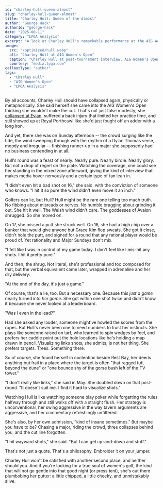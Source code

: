 ```yaml
---
id: "charley-hull-queen-almost"
slug: "charley-hull-queen-almost"
title: "Charley Hull: Queen of the Almost"
author: "George Hack"
authorId: "george-hack"
date: "2025-08-11"
category: "LPGA Analysis"
excerpt: "A look at Charley Hull's remarkable performance at the AIG Women's Open, where she defied expectations and nearly claimed victory."
image:
  src: "/optimized/hull.webp"
  alt: "Charley Hull at AIG Women's Open"
  caption: "Charley Hull at post-tournament interview, AIG Women's Open."
  courtesy: "media.lpga.com"
calloutType: "author"
tags:
  - "Charley Hull"
  - "AIG Women's Open"
  - "LPGA Analysis"
---
```


By all accounts, Charley Hull should have collapsed again, physically or metaphorically. She said herself she came into the AIG Women's Open thinking she wouldn't make the cut. That's not just false modesty; she [collapsed at Evian](https://www.skratch.golf/news/news/charley-hull-evian-illness-update-womens-scottish-open), suffered a back injury that limited her practice time, and still showed up at Royal Porthcawl like she'd just fought off an adder with a long iron.

And yet, there she was on Sunday afternoon -- the crowd surging like the tide, the wind sweeping through with the rhythm of a Dylan Thomas verse, moody and irregular -- finishing runner-up in a major she supposedly had no business contending in at all.

Hull's round was a feast of nearly. Nearly pure. Nearly birdie. Nearly glory. But not a drop of regret on the plate. Watching the coverage, one could see her standing in the mixed zone afterward, giving the kind of interview that makes media hover nervously and a certain type of fan lean in.

"I didn't even hit a bad shot on 16," she said, with the conviction of someone who knows. "I hit it so pure the wind didn't even move it an inch."

Golfers can lie, but Hull? Hull might be the rare one telling too much truth. No fibbing about misreads or nerves. No humble bragging about grinding it out. She hit it well. The Welsh wind didn't care. The goddesses of Avalon shrugged. So she moved on.

On 17, she missed a putt she struck well. On 18, she had a high chip over a bunker that would give anyone but Grace Kim flop sweats. She got it close, didn't hole the putt, and signed for a round that any rational player would be proud of. Yet rationality and Major Sundays don't mix.

"I felt like I was in control of my game today. I don't feel like I mis-hit any shots. I hit it pretty pure."

And then, the shrug. Not literal, she's professional and too composed for that, but the verbal equivalent came later, wrapped in adrenaline and her dry delivery:

"At the end of the day, it's just a game."

Of course, that's a lie, too. But a necessary one. Because this *just a game* nearly turned into *her game*. She got within one shot twice and didn't know it because she never looked at a leaderboard.

"Was I even in the lead?"

Had she asked any louder, someone might've howled the scores from the ropes. But Hull's never been one to need numbers to trust her instincts. She plays like someone raised on turf, who learned to spin wedges by feel, and prefers her caddie point out the hole locations like he's holding a map drawn in pencil. Visualizing links shots, she admits, is not her thing. She prefers targets. Trees. Something there.

So of course, she found herself in contention beside Rest Bay, her deeds anything but frail in a place where the target is often "that ragged tuft beyond the dune" or "one bounce shy of the gorse bush left of the TV tower."

"I don't really like links," she said in May. She doubled down on that post-round. "It doesn't suit me. I find it hard to visualize shots."

Watching Hull is like watching someone play poker while forgetting the rules halfway through and still walks off with a straight flush. Her strategy is unconventional, her swing aggressive in the way tavern arguments are aggressive, and her commentary refreshingly unfiltered.

She's also, by her own admission, "kind of insane sometimes." But maybe you have to be? Chasing a major, riding the crowd, three collapses behind you, and the cut line forgotten.

"I hit wayward shots," she said. "But I can get up-and-down and stuff."

That's not just a quote. That's a philosophy. Embroider it on your jumper.

Charley Hull won't be satisfied with another second place, and neither should you. And if you're looking for a true soul of women's golf, the kind that will not go gentle into that good night (or press tent), she's out there plumbobing her putter: a little chipped, a little cheeky, and unmistakably alive.
